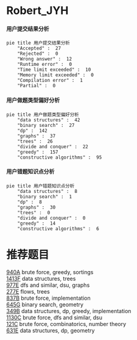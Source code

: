 # Robert_JYH

<!-- tabs:start -->



#### **用户提交结果分析**

```mermaid
pie title 用户提交结果分析
    "Accepted" :  27
    "Rejected" :  0
    "Wrong answer" :  12
    "Runtime error" :  0
    "Time limit exceeded" :  10
    "Memory limit exceeded" :  0
    "Compilation error" :  1
    "Partial" :  0
```

#### **用户做题类型偏好分析**

```mermaid
pie title 用户做题类型偏好分析
    "data structures" :  42
    "binary search" :  27
    "dp" :  142
    "graphs" :  37
    "trees" :  26
    "divide and conquer" :  22
    "greedy" :  157
    "constructive algorithms" :  95
```
#### **用户错题知识点分析**

```mermaid
pie title 用户错题知识点分析
    "data structures" :  8
    "binary search" :  1
    "dp" :  8
    "graphs" :  30
    "trees" :  0
    "divide and conquer" :  0
    "greedy" :  14
    "constructive algorithms" :  6
```



<!-- tabs:end -->
# 推荐题目
[940A](https://codeforces.com/contest/940/problem/A)		brute force,
                        greedy,
                        sortings		  
[1413F](https://codeforces.com/contest/1413/problem/F)		data structures,
                        trees		  
[977E](https://codeforces.com/contest/977/problem/E)		dfs and similar,
                        dsu,
                        graphs		  
[277E](https://codeforces.com/contest/277/problem/E)		flows,
                        trees		  
[837B](https://codeforces.com/contest/837/problem/B)		brute force,
                        implementation		  
[645G](https://codeforces.com/contest/645/problem/G)		binary search,
                        geometry		  
[349B](https://codeforces.com/contest/349/problem/B)		data structures,
                        dp,
                        greedy,
                        implementation		  
[1130C](https://codeforces.com/contest/1130/problem/C)		brute force,
                        dfs and similar,
                        dsu		  
[121C](https://codeforces.com/contest/121/problem/C)		brute force,
                        combinatorics,
                        number theory		  
[631E](https://codeforces.com/contest/631/problem/E)		data structures,
                        dp,
                        geometry		  
